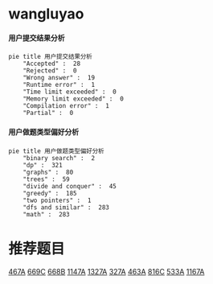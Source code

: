 # wangluyao

<!-- tabs:start -->



#### **用户提交结果分析**

```mermaid
pie title 用户提交结果分析
    "Accepted" :  28
    "Rejected" :  0
    "Wrong answer" :  19
    "Runtime error" :  1
    "Time limit exceeded" :  0
    "Memory limit exceeded" :  0
    "Compilation error" :  1
    "Partial" :  0
```

#### **用户做题类型偏好分析**

```mermaid
pie title 用户做题类型偏好分析
    "binary search" :  2
    "dp" :  321
    "graphs" :  80
    "trees" :  59
    "divide and conquer" :  45
    "greedy" :  185
    "two pointers" :  1
    "dfs and similar" :  283
    "math" :  283
```



<!-- tabs:end -->
# 推荐题目
[467A](https://codeforces.com/contest/467/problem/A)
[669C](https://codeforces.com/contest/669/problem/C)
[668B](https://codeforces.com/contest/668/problem/B)
[1147A](https://codeforces.com/contest/1147/problem/A)
[1327A](https://codeforces.com/contest/1327/problem/A)
[327A](https://codeforces.com/contest/327/problem/A)
[463A](https://codeforces.com/contest/463/problem/A)
[816C](https://codeforces.com/contest/816/problem/C)
[533A](https://codeforces.com/contest/533/problem/A)
[1167A](https://codeforces.com/contest/1167/problem/A)
